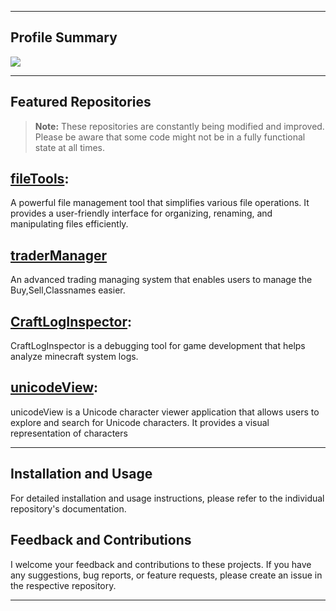 
---
## Profile Summary

![](http://github-profile-summary-cards.vercel.app/api/cards/profile-details?username=xkomorebi&theme=default)

---
## Featured Repositories

> **Note:** These repositories are constantly being modified and improved. Please be aware that some code might not be in a fully functional state at all times.

## [fileTools](https://github.com/xKomorebi/fileTools):
A powerful file management tool that simplifies various file operations. It provides a user-friendly interface for organizing, renaming, and manipulating files efficiently.

## [traderManager](https://github.com/xKomorebi/traderManager)
An advanced trading managing system that enables users to manage the Buy,Sell,Classnames easier.

## [CraftLogInspector](https://github.com/xKomorebi/CraftLogInspector):
CraftLogInspector is a debugging tool for game development that helps analyze minecraft system logs.

## [unicodeView](https://github.com/xKomorebi/unicodeView):
unicodeView is a Unicode character viewer application that allows users to explore and search for Unicode characters. It provides a visual representation of characters

---

## Installation and Usage
For detailed installation and usage instructions, please refer to the individual repository's documentation.

## Feedback and Contributions
I welcome your feedback and contributions to these projects. If you have any suggestions, bug reports, or feature requests, please create an issue in the respective repository.

---
